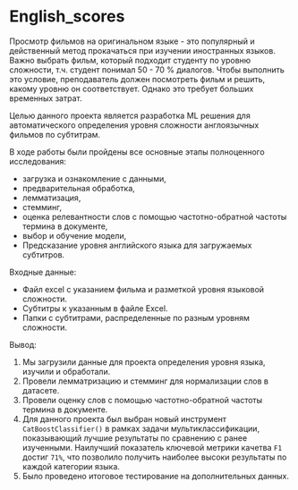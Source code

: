 # English_scores

Просмотр фильмов на оригинальном языке - это популярный и действенный метод прокачаться при изучении иностранных языков. Важно выбрать фильм, который подходит студенту по уровню сложности, т.ч. студент понимал 50 - 70 % диалогов. Чтобы выполнить это условие, преподаватель должен посмотреть фильм и решить, какому уровню он соответствует. Однако это требует больших временных затрат.

Целью данного проекта является разработка ML решения для автоматического определения уровня сложности англоязычных фильмов по субтитрам.

В ходе работы были пройдены все основные этапы полноценного исследования:

- загрузка и ознакомление с данными,
- предварительная обработка,
- лемматизация,
- стемминг,
- оценка релевантности слов с помощью частотно-обратной частоты термина в документе,
- выбор и обучение модели,
- Предсказание уровня английского языка для загружаемых субтитров.

Входные данные:

- Файл excel с указанием фильма и разметкой уровня языковой сложности.
- Субтитры к указанным в файле Excel.
- Папки с субтитрами, распределенные по разным уровням сложности.

Вывод:
1. Мы загрузили данные для проекта определения уровня языка, изучили и обработали.
2. Провели лемматризацию и стемминг для нормализации слов в датасете.
3. Провели оценку слов с помощью частотно-обратной частоты термина в документе.
4. Для данного проекта был выбран новый инструмент `CatBoostClassifier()` в рамках задачи мультиклассификации, показывающий лучшие результаты по сравнению с ранее изученными. Наилучший показатель ключевой метрики качетва `F1` достиг `71%`, что позволило получить наиболее высоки результаты по каждой категории языка.
5. Было проведено итоговое тестирование на дополнительных данных.



